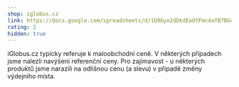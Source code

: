 ```yaml
---
shop: iglobus.cz
link: https://docs.google.com/spreadsheets/d/1U9byo2dDkdEoOYFmc4xYB7BGcjD5gCiJzpL--l7opfQ/edit?usp=sharing
rating: 2
hidden: true
---
```


iGlobus.cz typicky referuje k maloobchodní ceně. V některých případech jsme nalezli navýšení referenční ceny. Pro zajímavost - u některých produktů jsme narazili na odlišnou cenu (a slevu) v případě změny výdejního místa. 
